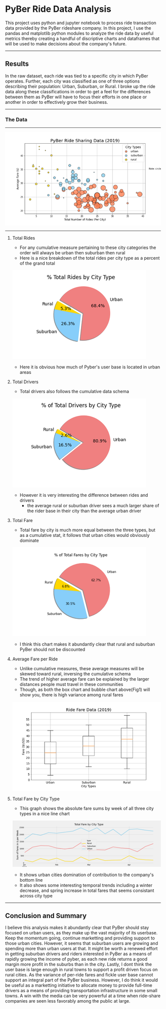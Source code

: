 # PyBer Ride Data Analysis

This project uses python and jupyter notebook to process ride transaction data provided by the PyBer rideshare company. In this project, I use the pandas and matplotlib python modules to analyze the ride data by useful metrics thereby creating a handful of discriptive charts and dataframes that will be used to make decisions about the company's future.

---

## Results

In the raw dataset, each ride was tied to a specific city in which PyBer operates. Further, each city was classified as one of three options describing their population: Urban, Suburban, or Rural. I broke up the ride data along these classifications in order to get a feel for the differences between them as PyBer will have to focus their efforts in one place or another in order to effectively grow their business.

---

### The Data

---

![ride data bubble chart](Analysis/Fig1.png)

---

1. Total Rides
    - For any cumulative measure pertaining to these city categories the order will always be urban then suburban then rural
    - Here is a nice breakdown of the total rides per city type as a percent of the grand total
    
    ![% total rides](Analysis/Fig6.png)
    
    - Here it is obvious how much of Pyber's user base is located in urban areas
2. Total Drivers
    - Total drivers also follows the cumulative data schema
    
    ![% total drivers](Analysis/Fig7.png)
   
    - However it is very interesting the difference between rides and drivers
        - the average rural or suburban driver sees a much larger share of the rider base in their city than the average urban driver
3. Total Fare
    - Total fare by city is much more equal between the three types, but as a cumulative stat, it follows that urban cities would obviously dominate
    
    ![% total fare](Analysis/Fig5.png)
    
    - I think this chart makes it abundantly clear that rural and suburban PyBer should not be discounted
4. Average Fare per Ride
    - Unlike cumulative measures, these average measures will be skewed toward rural, inversing the cumulative schema
    - The trend of higher average fare can be explained by the larger distances people must travel in these communities
    - Though, as both the box chart and bubble chart above(Fig1) will show you, there is high variance among rural fares
    
    ![avg fare/driver](Analysis/Fig3.png)
    
5. Total Fare by City Type
    - This graph shows the absolute fare sums by week of all three city types in a nice line chart
    
    ![fare sums by week line chart](Analysis/Fig8.png)
    
    - It shows urban cities domination of contribution to the company's bottom line
    - It also shows some interesting temporal trends including a winter decrease, and spring increase in total fares that seems consistant across city type

---

## Conclusion and Summary

I believe this analysis makes it abundantly clear that PyBer should stay focused on urban users, as they make up the vast majority of its userbase. Keep the momentum going, continue marketting and providing support to those urban cities. However, it seems that suburban users are growing and spending more than urban users at that. It might be worth a renewed effort in getting suburban drivers and riders interested in PyBer as a means of rapidly growing the income of pyber, as each new ride returns a good margin more profit in the suburbs than in the city. Lastly, I dont think the user base is large enough in rural towns to support a profit driven focus on rural cities. As the variance of per-ride fares and fickle user base cannot support an integral part of the PyBer business. However, I do think it would be useful as a marketting initiative to allocate money to provide full-time drivers as a means of providing transportation infrastructure in some small towns. A win with the media can be very powerful at a time when ride-share companies are seen less favorably among the public at large.
